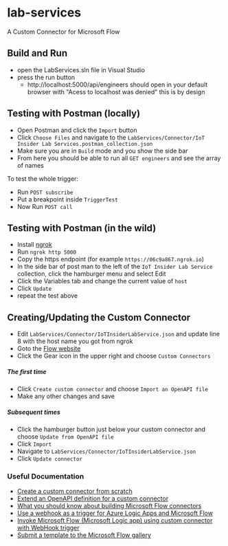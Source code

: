 # lab-services
A Custom Connector for Microsoft Flow

## Build and Run

- open the LabServices.sln file in Visual Studio
- press the run button
  - http://localhost:5000/api/engineers should open in your default browser with "Acess to localhost was denied" this is by design

## Testing with Postman (locally)

- Open Postman and click the ```Import``` button
- Click ```Choose Files``` and navigate to the ```LabServices/Connector/IoT Insider Lab Services.postman_collection.json```
- Make sure you are in ```Build``` mode and you show the side bar
- From here you should be able to run all ```GET engineers``` and see the array of names

To test the whole trigger:
- Run ```POST subscribe```
- Put a breakpoint inside ```TriggerTest```
- Now Run ```POST call```

## Testing with Postman (in the wild)

- Install [ngrok](https://ngrok.com/)
- Run ```ngrok http 5000```
- Copy the https endpoint (for example ```https://06c9a867.ngrok.io```)
- In the side bar of post man to the left of the ```IoT Insider Lab Service``` collection, click the hamburger menu and select Edit
- Click the Variables tab and change the current value of ```host```
- Click ```Update```
- repeat the test above

## Creating/Updating the Custom Connector

- Edit ```LabServices/Connector/IoTInsiderLabService.json``` and update line 8 with the host name you got from ngrok
- Goto the [Flow website](https://flow.microsoft.com)
- Click the Gear icon in the upper right and choose ```Custom Connectors```
##### The first time
- Click ```Create custom connector``` and choose ```Import an OpenAPI file```
- Make any other changes and save
##### Subsequent times
- Click the hamburger button just below your custom connector and choose ```Update from OpenAPI file```
- Click ```Import```
- Navigate to ```LabServices/Connector/IoTInsiderLabService.json```
- Click ```Update connector```

### Useful Documentation

- [Create a custom connector from scratch](https://docs.microsoft.com/en-us/connectors/custom-connectors/define-blank)
- [Extend an OpenAPI definition for a custom connector](https://docs.microsoft.com/en-us/connectors/custom-connectors/openapi-extensions#x-ms-dynamic-values)
- [What you should know about building Microsoft Flow connectors](https://blog.mastykarz.nl/what-know-building-microsoft-flow-custom-connectors/)
- [Use a webhook as a trigger for Azure Logic Apps and Microsoft Flow](https://docs.microsoft.com/en-us/connectors/custom-connectors/create-webhook-trigger#the-openapi-definition)
- [Invoke Microsoft Flow (Microsoft Logic app) using custom connector with WebHook trigger](https://github.com/weng5e/flow-connector-trigger)
- [Submit a template to the Microsoft Flow gallery](https://docs.microsoft.com/en-us/flow/publish-a-template)